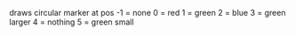 draws circular marker at pos
-1 = none
0 = red
1 = green
2 = blue
3 = green larger
4 = nothing
5 = green small
